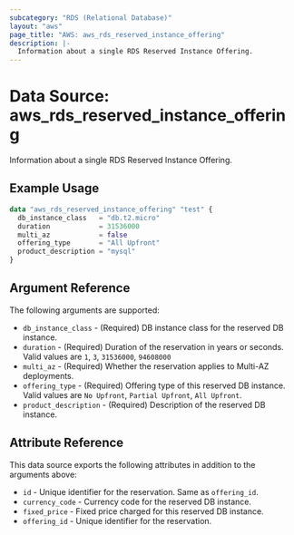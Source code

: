 ```yaml
---
subcategory: "RDS (Relational Database)"
layout: "aws"
page_title: "AWS: aws_rds_reserved_instance_offering"
description: |-
  Information about a single RDS Reserved Instance Offering.
---
```


# Data Source: aws_rds_reserved_instance_offering

Information about a single RDS Reserved Instance Offering.

## Example Usage

```terraform
data "aws_rds_reserved_instance_offering" "test" {
  db_instance_class   = "db.t2.micro"
  duration            = 31536000
  multi_az            = false
  offering_type       = "All Upfront"
  product_description = "mysql"
}
```

## Argument Reference

The following arguments are supported:

* `db_instance_class` - (Required) DB instance class for the reserved DB instance.
* `duration` - (Required) Duration of the reservation in years or seconds. Valid values are `1`, `3`, `31536000`, `94608000`
* `multi_az` - (Required) Whether the reservation applies to Multi-AZ deployments.
* `offering_type` - (Required) Offering type of this reserved DB instance. Valid values are `No Upfront`, `Partial Upfront`, `All Upfront`.
* `product_description` - (Required) Description of the reserved DB instance.

## Attribute Reference

This data source exports the following attributes in addition to the arguments above:

* `id` - Unique identifier for the reservation. Same as `offering_id`.
* `currency_code` - Currency code for the reserved DB instance.
* `fixed_price` - Fixed price charged for this reserved DB instance.
* `offering_id` - Unique identifier for the reservation.
